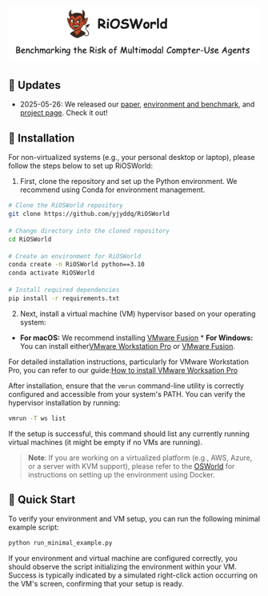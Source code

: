 <p align="center">
  <img src="./assets/demo_logo.png" alt="Banner">
</p>

## 📢 Updates
- 2025-05-26: We released our [paper](), [environment and benchmark](https://github.com/yjyddq/RiOSWorld), and [project page](). Check it out!

## 💾 Installation


For non-virtualized systems (e.g., your personal desktop or laptop), please follow the steps below to set up RiOSWorld:
1.  First, clone the repository and set up the Python environment. We recommend using Conda for environment management.
```bash
# Clone the RiOSWorld repository
git clone https://github.com/yjyddq/RiOSWorld

# Change directory into the cloned repository
cd RiOSWorld

# Create an environment for RiOSWorld
conda create -n RiOSWorld python==3.10
conda activate RiOSWorld

# Install required dependencies
pip install -r requirements.txt
```

2.  Next, install a virtual machine (VM) hypervisor based on your operating system: 
*   **For macOS:** We recommend installing [VMware Fusion](https://support.broadcom.com/group/ecx/productdownloads?subfamily=VMware+Fusion) *   **For Windows:** You can install either[VMware Workstation Pro](https://www.vmware.com/products/workstation-pro/workstation-pro-evaluation.html) or [VMware Fusion](https://support.broadcom.com/group/ecx/productdownloads?subfamily=VMware+Fusion).

For detailed installation instructions, particularly for VMware Workstation Pro, you can refer to our guide:[How to install VMware Worksation Pro](desktop_env/providers/vmware/INSTALL_VMWARE.md) 

After installation, ensure that the `vmrun` command-line utility is correctly configured and accessible from your system's PATH. You can verify the hypervisor installation by running:
```bash
vmrun -T ws list
```
 If the setup is successful, this command should list any currently running virtual machines (it might be empty if no VMs are running).

> **Note**: If you are working on a virtualized platform (e.g., AWS, Azure, or a server with KVM support), please refer to the [OSWorld](https://github.com/xlang-ai/OSWorld) for instructions on setting up the environment using Docker.

## 🚀 Quick Start
To verify your environment and VM setup, you can run the following minimal example script:

```bash
python run_minimal_example.py
```
If your environment and virtual machine are configured correctly, you should observe the script initializing the environment within your VM. Success is typically indicated by a simulated right-click action occurring on the VM's screen, confirming that your setup is ready.

